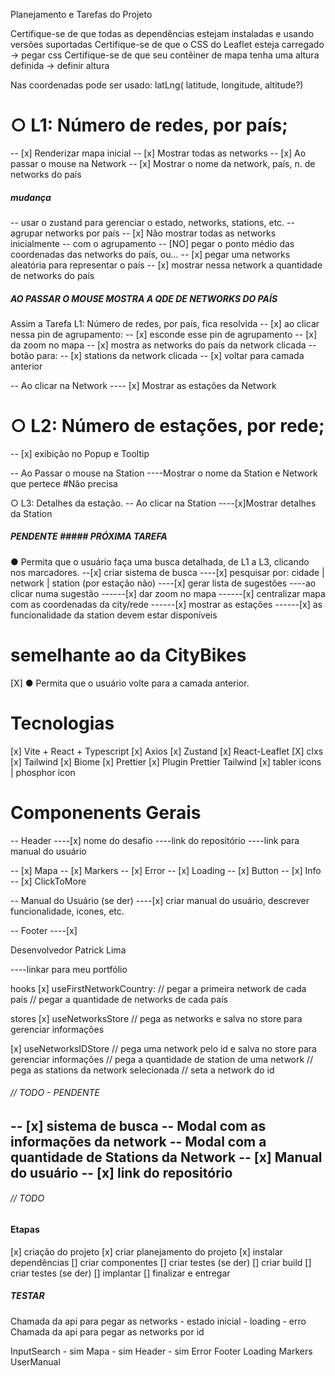 Planejamento e Tarefas do Projeto

Certifique-se de que todas as dependências estejam instaladas e usando versões suportadas
Certifique-se de que o CSS do Leaflet esteja carregado -> pegar css
Certifique-se de que seu contêiner de mapa tenha uma altura definida -> definir altura

Nas coordenadas pode ser usado: latLng(<Number> latitude, <Number> longitude, <Number> altitude?)

# ○ L1: Número de redes, por país;

-- [x] Renderizar mapa inicial
-- [x] Mostrar todas as networks
-- [x] Ao passar o mouse na Network
-- [x] Mostrar o nome da network, país, n. de networks do país

##### mudança

-- usar o zustand para gerenciar o estado, networks, stations, etc.
-- agrupar networks por país
-- [x] Não mostrar todas as networks inicialmente
-- com o agrupamento
-- [NO] pegar o ponto médio das coordenadas das networks do país, ou...
-- [x] pegar uma networks aleatória para representar o país
-- [x] mostrar nessa network a quantidade de networks do país

##### AO PASSAR O MOUSE MOSTRA A QDE DE NETWORKS DO PAÍS

Assim a Tarefa L1: Número de redes, por país, fica resolvida
-- [x] ao clicar nessa pin de agrupamento:
-- [x] esconde esse pin de agrupamento
-- [x] da zoom no mapa
-- [x] mostra as networks do país da network clicada
-- botão para:
-- [x] stations da network clicada
-- [x] voltar para camada anterior

-- Ao clicar na Network
---- [x] Mostrar as estações da Network

# ○ L2: Número de estações, por rede;

-- [x] exibição no Popup e Tooltip

-- Ao Passar o mouse na Station
----Mostrar o nome da Station e Network que pertece #Não precisa

○ L3: Detalhes da estação.
-- Ao clicar na Station
----[x]Mostrar detalhes da Station

##### PENDENTE ##### PRÓXIMA TAREFA

● Permita que o usuário faça uma busca detalhada, de L1 a L3, clicando nos marcadores.
--[x] criar sistema de busca
----[x] pesquisar por: cidade | network | station (por estação não)
----[x] gerar lista de sugestões
----ao clicar numa sugestão
------[x] dar zoom no mapa
------[x] centralizar mapa com as coordenadas da city/rede
------[x] mostrar as estações
------[x] as funcionalidade da station devem estar disponíveis

# semelhante ao da CityBikes

[X] ● Permita que o usuário volte para a camada anterior.

# Tecnologias

[x] Vite + React + Typescript
[x] Axios
[x] Zustand
[x] React-Leaflet
[X] clxs
[x] Tailwind
[x] Biome
[x] Prettier
[x] Plugin Prettier Tailwind
[x] tabler icons | phosphor icon

# Componenents Gerais

-- Header
----[x] nome do desafio
----link do repositório
----link para manual do usuário

-- [x] Mapa
-- [x] Markers
-- [x] Error
-- [x] Loading
-- [x] Button
-- [x] Info
-- [x] ClickToMore

-- Manual do Usuário (se der)
----[x] criar manual do usuário, descrever funcionalidade, icones, etc.

-- Footer
----[x] <p>Desenvolvedor Patrick Lima</p>
----linkar para meu portfólio

hooks
[x] useFirstNetworkCountry:
// pegar a primeira network de cada país
// pegar a quantidade de networks de cada país

stores
[x] useNetworksStore
// pega as networks e salva no store para gerenciar informações

[x] useNetworksIDStore
// pega uma network pelo id e salva no store para gerenciar informações
// pega a quantidade de station de uma network
// pega as stations da network selecionada
// seta a network do id

###### // TODO - PENDENTE

-- [x] sistema de busca
-- Modal com as informações da network
-- Modal com a quantidade de Stations da Network
-- [x] Manual do usuário
-- [x] link do repositório
--

###### // TODO

#### Etapas

[x] criação do projeto
[x] criar planejamento do projeto
[x] instalar dependências
[] criar componentes
[] criar testes (se der)
[] criar build
[] criar testes (se der)
[] implantar
[] finalizar e entregar

##### TESTAR

Chamada da api para pegar as networks - estado inicial - loading - erro
Chamada da api para pegar as networks por id

InputSearch - sim
Mapa - sim
Header - sim
Error
Footer
Loading
Markers
UserManual

